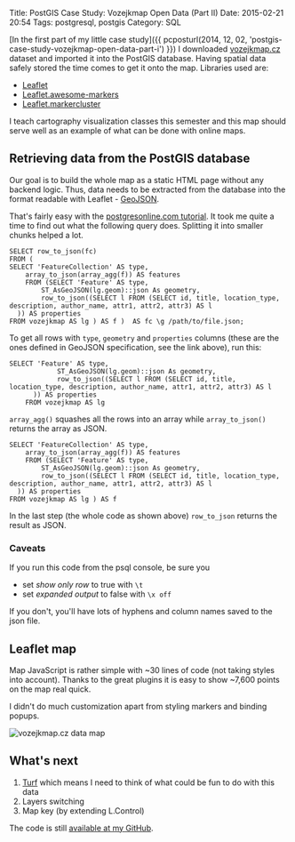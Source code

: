 Title: PostGIS Case Study: Vozejkmap Open Data (Part II)
Date: 2015-02-21 20:54
Tags: postgresql, postgis
Category: SQL

[In the first part of my little case study]({{ pcposturl(2014, 12, 02, 'postgis-case-study-vozejkmap-open-data-part-i') }}) I downloaded [vozejkmap.cz](http://vozejkmap.cz) dataset and imported it into the PostGIS database. Having spatial data safely stored the time comes to get it onto the map. Libraries used are:

- [Leaflet](http://leafletjs.com)
- [Leaflet.awesome-markers](https://github.com/lvoogdt/Leaflet.awesome-markers)
- [Leaflet.markercluster](https://github.com/Leaflet/Leaflet.markercluster)

I teach cartography visualization classes this semester and this map should serve well as an example of what can be done with online maps.

## Retrieving data from the PostGIS database

Our goal is to build the whole map as a static HTML page without any backend logic. Thus, data needs to be extracted from the database into the format readable with Leaflet - [GeoJSON](http://geojson.org/).

That's fairly easy with the [postgresonline.com tutorial](http://www.postgresonline.com/journal/archives/267-Creating-GeoJSON-Feature-Collections-with-JSON-and-PostGIS-functions.html). It took me quite a time to find out what the following query does. Splitting it into smaller chunks helped a lot.

    SELECT row_to_json(fc)
    FROM (
    SELECT 'FeatureCollection' AS type,
        array_to_json(array_agg(f)) AS features
        FROM (SELECT 'Feature' AS type,
            ST_AsGeoJSON(lg.geom)::json As geometry,
            row_to_json((SELECT l FROM (SELECT id, title, location_type, description, author_name, attr1, attr2, attr3) AS l
      )) AS properties
    FROM vozejkmap AS lg ) AS f )  AS fc \g /path/to/file.json;

To get all rows with `type`, `geometry` and `properties` columns (these are the ones defined in GeoJSON specification, see the link above), run this:

    SELECT 'Feature' AS type,
                ST_AsGeoJSON(lg.geom)::json As geometry,
                row_to_json((SELECT l FROM (SELECT id, title, location_type, description, author_name, attr1, attr2, attr3) AS l
          )) AS properties
        FROM vozejkmap AS lg

`array_agg()` squashes all the rows into an array while `array_to_json()` returns the array as JSON.

    SELECT 'FeatureCollection' AS type,
        array_to_json(array_agg(f)) AS features
        FROM (SELECT 'Feature' AS type,
            ST_AsGeoJSON(lg.geom)::json As geometry,
            row_to_json((SELECT l FROM (SELECT id, title, location_type, description, author_name, attr1, attr2, attr3) AS l
      )) AS properties
    FROM vozejkmap AS lg ) AS f

In the last step (the whole code as shown above) `row_to_json` returns the result as JSON.

### Caveats

If you run this code from the psql console, be sure you

- set *show only row* to true with `\t`
- set *expanded output* to false with `\x off`

If you don't, you'll have lots of hyphens and column names saved to the json file.

## Leaflet map

Map JavaScript is rather simple with ~30 lines of code (not taking styles into account). Thanks to the great plugins it is easy to show ~7,600 points on the map real quick.

I didn't do much customization apart from styling markers and binding popups.

<img data-echo="/posts/assets/postgis-case-study-vozejkmap-open-data-part-ii/map.png" title="vozejkmap.cz data map" class="img-responsive centered">

## What's next

1. [Turf](http://turfjs.org) which means I need to think of what could be fun to do with this data
2. Layers switching
3. Map key (by extending L.Control)

The code is still [available at my GitHub](https://github.com/zimmicz/vozejkmap-to-postgis).
